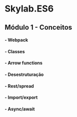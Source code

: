 # Skylab.ES6

## Módulo 1 - Conceitos
####    - Webpack
####    - Classes
####    - Arrow functions
####    - Desestruturação
####    - Rest/spread
####    - Import/export
####    - Async/await